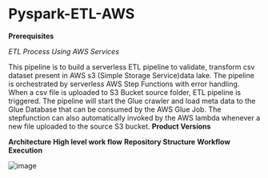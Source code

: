 # Pyspark-ETL-AWS
**Prerequisites**

*ETL Process Using AWS Services*

This pipeline is to build a serverless ETL pipeline to validate, transform csv dataset present in AWS s3 (Simple Storage Service)data lake. The pipeline is orchestrated by serverless AWS Step Functions with error handling. When a csv file is uploaded to S3 Bucket source folder, ETL pipeline is triggered. The pipeline will start the Glue crawler and load meta data to the Glue Database that can be consumed by the AWS Glue Job. The stepfunction can also automatically invoked by the AWS lambda whenever a new file uploaded to the source S3 bucket. 
**Product Versions**

**Architecture**
**High level work flow**
**Repository Structure**
**Workflow Execution**

![image](https://github.com/ntc2818/Pyspark-ETL-AWS/assets/43464281/a791cbe6-793f-4c5b-b3a7-b71f772c580f)

